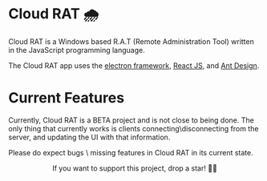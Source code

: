 # Cloud RAT 🌧

Cloud RAT is a Windows based R.A.T (Remote Administration Tool) written in the JavaScript programming language.

The Cloud RAT app uses the [electron framework](https://www.electronjs.org/), [React JS](https://reactjs.org/), and [Ant Design](https://ant.design/).

# Current Features

Currently, Cloud RAT is a BETA project and is not close to being done.
The only thing that currently works is clients connecting\disconnecting from the server, and updating the UI with that information.

Please do expect bugs \ missing features in Cloud RAT in its current state.

<p align='center'>If you want to support this project, drop a star! 🌟🤩</p>
